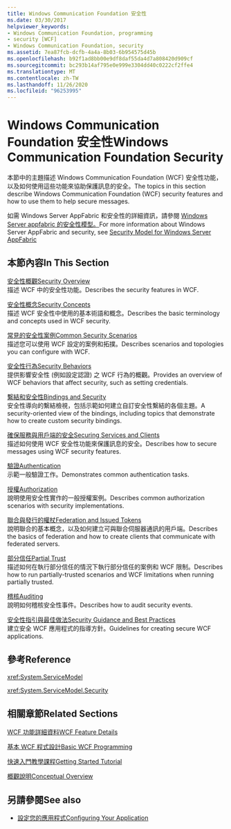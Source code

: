 ```yaml
---
title: Windows Communication Foundation 安全性
ms.date: 03/30/2017
helpviewer_keywords:
- Windows Communication Foundation, programming
- security [WCF]
- Windows Communication Foundation, security
ms.assetid: 7ea87fcb-dcfb-4a4a-8b03-6b954575d45b
ms.openlocfilehash: b92f1ad8bb00e9df8daf55da4d7a808420d909cf
ms.sourcegitcommit: bc293b14af795e0e999e3304dd40c0222cf2ffe4
ms.translationtype: MT
ms.contentlocale: zh-TW
ms.lasthandoff: 11/26/2020
ms.locfileid: "96253995"
---
```

# <a name="windows-communication-foundation-security"></a><span data-ttu-id="64f1e-102">Windows Communication Foundation 安全性</span><span class="sxs-lookup"><span data-stu-id="64f1e-102">Windows Communication Foundation Security</span></span>

<span data-ttu-id="64f1e-103">本節中的主題描述 Windows Communication Foundation (WCF) 安全性功能，以及如何使用這些功能來協助保護訊息的安全。</span><span class="sxs-lookup"><span data-stu-id="64f1e-103">The topics in this section describe Windows Communication Foundation (WCF) security features and how to use them to help secure messages.</span></span>  
  
 <span data-ttu-id="64f1e-104">如需 Windows Server AppFabric 和安全性的詳細資訊，請參閱 [Windows Server appfabric 的安全性模型。](/previous-versions/appfabric/ee677202(v=azure.10))</span><span class="sxs-lookup"><span data-stu-id="64f1e-104">For more information about Windows Server AppFabric and security, see [Security Model for Windows Server AppFabric](/previous-versions/appfabric/ee677202(v=azure.10))</span></span>  
  
## <a name="in-this-section"></a><span data-ttu-id="64f1e-105">本節內容</span><span class="sxs-lookup"><span data-stu-id="64f1e-105">In This Section</span></span>  

 [<span data-ttu-id="64f1e-106">安全性概觀</span><span class="sxs-lookup"><span data-stu-id="64f1e-106">Security Overview</span></span>](security-overview.md)  
 <span data-ttu-id="64f1e-107">描述 WCF 中的安全性功能。</span><span class="sxs-lookup"><span data-stu-id="64f1e-107">Describes the security features in WCF.</span></span>  
  
 [<span data-ttu-id="64f1e-108">安全性概念</span><span class="sxs-lookup"><span data-stu-id="64f1e-108">Security Concepts</span></span>](security-concepts.md)  
 <span data-ttu-id="64f1e-109">描述 WCF 安全性中使用的基本術語和概念。</span><span class="sxs-lookup"><span data-stu-id="64f1e-109">Describes the basic terminology and concepts used in WCF security.</span></span>  
  
 [<span data-ttu-id="64f1e-110">常見的安全性案例</span><span class="sxs-lookup"><span data-stu-id="64f1e-110">Common Security Scenarios</span></span>](common-security-scenarios.md)  
 <span data-ttu-id="64f1e-111">描述您可以使用 WCF 設定的案例和拓撲。</span><span class="sxs-lookup"><span data-stu-id="64f1e-111">Describes scenarios and topologies you can configure with WCF.</span></span>  
  
 [<span data-ttu-id="64f1e-112">安全性行為</span><span class="sxs-lookup"><span data-stu-id="64f1e-112">Security Behaviors</span></span>](security-behaviors-in-wcf.md)  
 <span data-ttu-id="64f1e-113">提供影響安全性 (例如設定認證) 之 WCF 行為的概觀。</span><span class="sxs-lookup"><span data-stu-id="64f1e-113">Provides an overview of WCF behaviors that affect security, such as setting credentials.</span></span>  
  
 [<span data-ttu-id="64f1e-114">繫結和安全性</span><span class="sxs-lookup"><span data-stu-id="64f1e-114">Bindings and Security</span></span>](bindings-and-security.md)  
 <span data-ttu-id="64f1e-115">安全性導向的繫結檢視，包括示範如何建立自訂安全性繫結的各個主題。</span><span class="sxs-lookup"><span data-stu-id="64f1e-115">A security-oriented view of the bindings, including topics that demonstrate how to create custom security bindings.</span></span>  
  
 [<span data-ttu-id="64f1e-116">確保服務與用戶端的安全</span><span class="sxs-lookup"><span data-stu-id="64f1e-116">Securing Services and Clients</span></span>](securing-services-and-clients.md)  
 <span data-ttu-id="64f1e-117">描述如何使用 WCF 安全性功能來保護訊息的安全。</span><span class="sxs-lookup"><span data-stu-id="64f1e-117">Describes how to secure messages using WCF security features.</span></span>  
  
 [<span data-ttu-id="64f1e-118">驗證</span><span class="sxs-lookup"><span data-stu-id="64f1e-118">Authentication</span></span>](authentication-in-wcf.md)  
 <span data-ttu-id="64f1e-119">示範一般驗證工作。</span><span class="sxs-lookup"><span data-stu-id="64f1e-119">Demonstrates common authentication tasks.</span></span>  
  
 [<span data-ttu-id="64f1e-120">授權</span><span class="sxs-lookup"><span data-stu-id="64f1e-120">Authorization</span></span>](authorization-in-wcf.md)  
 <span data-ttu-id="64f1e-121">說明使用安全性實作的一般授權案例。</span><span class="sxs-lookup"><span data-stu-id="64f1e-121">Describes common authorization scenarios with security implementations.</span></span>  
  
 [<span data-ttu-id="64f1e-122">聯合與發行的權杖</span><span class="sxs-lookup"><span data-stu-id="64f1e-122">Federation and Issued Tokens</span></span>](federation-and-issued-tokens.md)  
 <span data-ttu-id="64f1e-123">說明聯合的基本概念，以及如何建立可與聯合伺服器通訊的用戶端。</span><span class="sxs-lookup"><span data-stu-id="64f1e-123">Describes the basics of federation and how to create clients that communicate with federated servers.</span></span>  
  
 [<span data-ttu-id="64f1e-124">部分信任</span><span class="sxs-lookup"><span data-stu-id="64f1e-124">Partial Trust</span></span>](partial-trust.md)  
 <span data-ttu-id="64f1e-125">描述如何在執行部分信任的情況下執行部分信任的案例和 WCF 限制。</span><span class="sxs-lookup"><span data-stu-id="64f1e-125">Describes how to run partially-trusted scenarios and WCF limitations when running partially trusted.</span></span>  
  
 [<span data-ttu-id="64f1e-126">稽核</span><span class="sxs-lookup"><span data-stu-id="64f1e-126">Auditing</span></span>](auditing-security-events.md)  
 <span data-ttu-id="64f1e-127">說明如何稽核安全性事件。</span><span class="sxs-lookup"><span data-stu-id="64f1e-127">Describes how to audit security events.</span></span>  
  
 [<span data-ttu-id="64f1e-128">安全性指引與最佳做法</span><span class="sxs-lookup"><span data-stu-id="64f1e-128">Security Guidance and Best Practices</span></span>](security-guidance-and-best-practices.md)  
 <span data-ttu-id="64f1e-129">建立安全 WCF 應用程式的指導方針。</span><span class="sxs-lookup"><span data-stu-id="64f1e-129">Guidelines for creating secure WCF applications.</span></span>  
  
## <a name="reference"></a><span data-ttu-id="64f1e-130">參考</span><span class="sxs-lookup"><span data-stu-id="64f1e-130">Reference</span></span>  

 <xref:System.ServiceModel>  
  
 <xref:System.ServiceModel.Security>  
  
## <a name="related-sections"></a><span data-ttu-id="64f1e-131">相關章節</span><span class="sxs-lookup"><span data-stu-id="64f1e-131">Related Sections</span></span>  

 [<span data-ttu-id="64f1e-132">WCF 功能詳細資料</span><span class="sxs-lookup"><span data-stu-id="64f1e-132">WCF Feature Details</span></span>](index.md)  
  
 [<span data-ttu-id="64f1e-133">基本 WCF 程式設計</span><span class="sxs-lookup"><span data-stu-id="64f1e-133">Basic WCF Programming</span></span>](../basic-wcf-programming.md)  
  
 [<span data-ttu-id="64f1e-134">快速入門教學課程</span><span class="sxs-lookup"><span data-stu-id="64f1e-134">Getting Started Tutorial</span></span>](../getting-started-tutorial.md)  
  
 [<span data-ttu-id="64f1e-135">概觀說明</span><span class="sxs-lookup"><span data-stu-id="64f1e-135">Conceptual Overview</span></span>](../conceptual-overview.md)  
  
## <a name="see-also"></a><span data-ttu-id="64f1e-136">另請參閱</span><span class="sxs-lookup"><span data-stu-id="64f1e-136">See also</span></span>

- [<span data-ttu-id="64f1e-137">設定您的應用程式</span><span class="sxs-lookup"><span data-stu-id="64f1e-137">Configuring Your Application</span></span>](../diagnostics/configuring-your-application.md)
